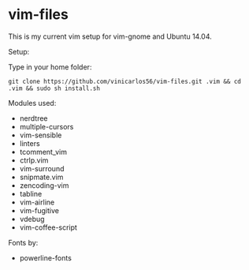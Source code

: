 vim-files
=========

This is my current vim setup for vim-gnome and Ubuntu 14.04.

Setup:

Type in your home folder:

```
git clone https://github.com/vinicarlos56/vim-files.git .vim && cd .vim && sudo sh install.sh

```

Modules used:

* nerdtree
* multiple-cursors
* vim-sensible
* linters
* tcomment_vim
* ctrlp.vim
* vim-surround
* snipmate.vim
* zencoding-vim
* tabline
* vim-airline
* vim-fugitive
* vdebug
* vim-coffee-script

Fonts by:

* powerline-fonts
